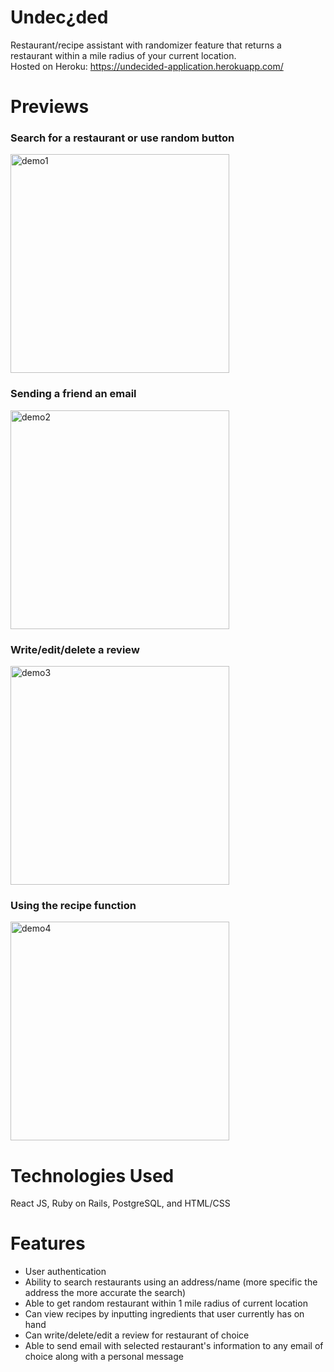 # Undec¿ded
Restaurant/recipe assistant with randomizer feature that returns a restaurant within a mile radius of your current location. <br/>
Hosted on Heroku: https://undecided-application.herokuapp.com/


# Previews
### Search for a restaurant or use random button
<img height="350px" src="https://media.giphy.com/media/9ATuiS6bB38NEKC5V0/giphy.gif" alt="demo1">

### Sending a friend an email
<img height="350px" src="https://media.giphy.com/media/g0BwfzJqKNlYRFhtYH/giphy.gif" alt="demo2">

### Write/edit/delete a review
<img height="350px" src="https://media.giphy.com/media/qRPz7RIMVkWMs16uKj/giphy.gif" alt="demo3">

### Using the recipe function
<img height="350px" src="https://media.giphy.com/media/yyMO7zQHewepSpWKh8/giphy.gif" alt="demo4">

# Technologies Used

React JS, Ruby on Rails, PostgreSQL, and HTML/CSS

# Features

- User authentication
- Ability to search restaurants using an address/name (more specific the address the more accurate the search)
- Able to get random restaurant within 1 mile radius of current location
- Can view recipes by inputting ingredients that user currently has on hand
- Can write/delete/edit a review for restaurant of choice
- Able to send email with selected restaurant's information to any email of choice along with a personal message
